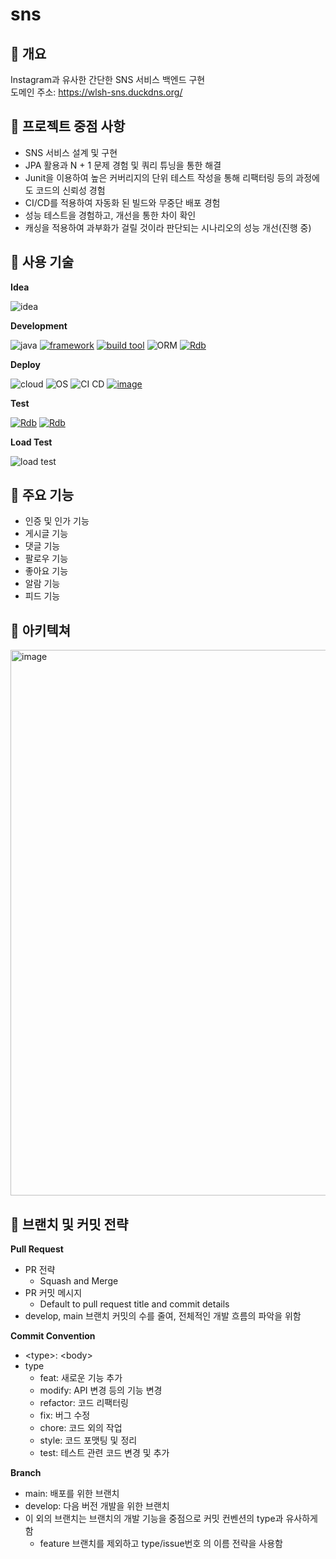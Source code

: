 # sns

## 📌 개요

Instagram과 유사한 간단한 SNS 서비스 백엔드 구현<br>
도메인 주소: https://wlsh-sns.duckdns.org/ <br>

## 📌 프로젝트 중점 사항

- SNS 서비스 설계 및 구현
- JPA 활용과 N + 1 문제 경험 및 쿼리 튜닝을 통한 해결  
- Junit을 이용하여 높은 커버리지의 단위 테스트 작성을 통해 리팩터링 등의 과정에도 코드의 신뢰성 경험
- CI/CD를 적용하여 자동화 된 빌드와 무중단 배포 경험
- 성능 테스트을 경험하고, 개선을 통한 차이 확인
- 캐싱을 적용하여 과부화가 걸릴 것이라 판단되는 시나리오의 성능 개선(진행 중)

## 📌 사용 기술

**Idea**

![idea](https://img.shields.io/badge/IntelliJ-grey)

**Development**

![java](https://img.shields.io/badge/open--jdk-17-brightgreen)
[![framework](https://img.shields.io/badge/spring%20boot-2.7.8-yellowgreen)](https://github.com/spring-projects/spring-boot/wiki/Spring-Boot-2.7-Release-Notes)
[![build tool](https://img.shields.io/badge/gradle-7.6-orange)](https://gradle.org/)
![ORM](https://img.shields.io/badge/JPA-grey)
[![Rdb](https://img.shields.io/badge/MySQL-8.0-blue)](https://dev.mysql.com/doc/refman/8.0/en/)

**Deploy**

![cloud](https://img.shields.io/badge/Naver%20Cloud%20Platform-grey)
![OS](https://img.shields.io/badge/ubuntu-18.04-red)
![CI CD](https://img.shields.io/badge/Github%20Actions-grey)
[![image](https://img.shields.io/badge/docker-latest-lightgrey)](https://hub.docker.com/r/k87913j/sns)

**Test**

[![Rdb](https://img.shields.io/badge/JUnit-5.0-yellow)](https://junit.org/junit5/)
[![Rdb](https://img.shields.io/badge/mockito-5.3-yellowgreen)](https://site.mockito.org/)


**Load Test**

![load test](https://img.shields.io/badge/ngrinder-3.5-green)


## 📌 주요 기능

- 인증 및 인가 기능
- 게시글 기능
- 댓글 기능
- 팔로우 기능
- 좋아요 기능
- 알람 기능
- 피드 기능

## 📌 아키텍쳐

<img width="873" alt="image" src="https://github.com/wlsh44/sns/assets/49276666/a496bb73-b8ce-4bee-b399-354ed67d6302">


## 📌 브랜치 및 커밋 전략

**Pull Request**

- PR 전략
  - Squash and Merge
- PR 커밋 메시지
  - Default to pull request title and commit details
- develop, main 브랜치 커밋의 수를 줄여, 전체적인 개발 흐름의 파악을 위함

**Commit Convention**

- \<type>: \<body>
- type
  - feat: 새로운 기능 추가
  - modify: API 변경 등의 기능 변경
  - refactor: 코드 리팩터링
  - fix: 버그 수정
  - chore: 코드 외의 작업
  - style: 코드 포맷팅 및 정리
  - test: 테스트 관련 코드 변경 및 추가

**Branch**

- main: 배포를 위한 브랜치
- develop: 다음 버전 개발을 위한 브랜치
- 이 외의 브랜치는 브랜치의 개발 기능을 중점으로 커밋 컨벤션의 type과 유사하게 함
  - feature 브랜치를 제외하고 type/issue번호 의 이름 전략을 사용함
